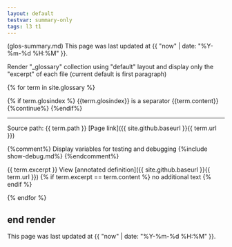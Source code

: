 ```yaml
---
layout: default
testvar: summary-only
tags: l3 t1
---
```

(glos-summary.md) This page was last updated at {{ "now" | date: "%Y-%m-%d %H:%M" }}.

Render "_glossary" collection using "default" layout and display only the "excerpt" of each file (current default is first paragraph)


{% for term in site.glossary %}

{% if term.glosindex %}
  {{term.glosindex}} is a separator
  {{term.content}}
  {%continue%}
{%endif%}

---
Source path: {{ term.path }} [Page link]({{ site.github.baseurl }}{{ term.url }})

{%comment%}
  Display variables for testing and debugging
  {%include show-debug.md%}
{%endcomment%}

{{ term.excerpt }}
View [annotated definition]({{ site.github.baseurl }}{{ term.url }})
{% if term.excerpt == term.content %}
  no additional text
{% endif %}

{% endfor %}

## end render

This page was last updated at {{ "now" | date: "%Y-%m-%d %H:%M" }}.
